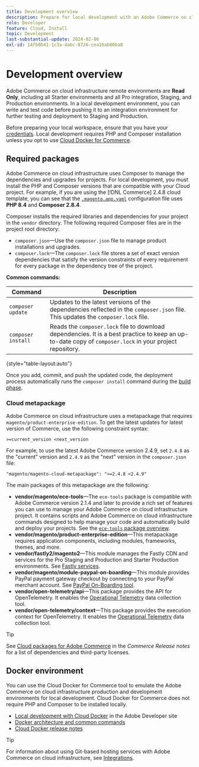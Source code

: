 ```yaml
---
title: Development overview
description: Prepare for local development with an Adobe Commerce on cloud infrastructure project.
role: Developer
feature: Cloud, Install
topic: Development
last-substantial-update: 2024-02-06
exl-id: 14fb0b41-1c3a-4abc-8726-cea16ab00ba8
---
```

# Development overview

Adobe Commerce on cloud infrastructure remote environments are **Read Only**, including all Starter environments and all Pro integration, Staging, and Production environments. In a local development environment, you can write and test code before pushing it to an integration environment for further testing and deployment to Staging and Production.

Before preparing your local workspace, ensure that you have your [credentials](../../get-started/prepare-workspace.md). Local development requires PHP and Composer installation unless you opt to use [Cloud Docker for Commerce](#docker-environment).

## Required packages

Adobe Commerce on cloud infrastructure uses Composer to manage the dependencies and upgrades for projects. For local development, you must install the PHP and Composer versions that are compatible with your Cloud project. For example, if you are using the [!DNL Commerce] 2.4.8 cloud template, you can see that the [`.magento.app.yaml`](https://github.com/magento/magento-cloud/blob/2.4.8/.magento.app.yaml) configuration file uses **PHP 8.4** and **Composer 2.8.4**.

Composer installs the required libraries and dependencies for your project in the `vendor` directory. The following required Composer files are in the project root directory:

- `composer.json`—Use the `composer.json` file to manage product installations and upgrades.
- `composer.lock`—The `composer.lock` file stores a set of exact version dependencies that satisfy the version constraints of every requirement for every package in the dependency tree of the project.

**Common commands:**

| Command            | Description                                                                                                                                              |
|--------------------|----------------------------------------------------------------------------------------------------------------------------------------------------------|
| `composer update`  | Updates to the latest versions of the dependencies reflected in the `composer.json` file. This updates the `composer.lock` file.                         |
| `composer install` | Reads the `composer.lock` file to download dependencies. It is a best practice to keep an up-to-date copy of `composer.lock` in your project repository. |

{style="table-layout:auto"}

Once you add, commit, and push the updated code, the deployment process automatically runs the `composer install` command during the [build phase](../deploy/process.md#build-phase-build-phase).

### Cloud metapackage

Adobe Commerce on cloud infrastructure uses a metapackage that requires `magento/product-enterprise-edition`. To get the latest updates for latest version of Commerce, use the following constraint syntax:

```text
>=current_version <next_version
```

For example, to use the latest Adobe Commerce version 2.4.9, set `2.4.8` as the "current" version and `2.4.9` as the "next" version in the `composer.json` file:

```text
"magento/magento-cloud-metapackage": ">=2.4.8 <2.4.9"
```

The main packages of this metapackage are the following:

- **vendor/magento/ece-tools**—The `ece-tools` package is compatible with Adobe Commerce version 2.1.4 and later to provide a rich set of features you can use to manage your Adobe Commerce on cloud infrastructure project. It contains scripts and Adobe Commerce on cloud infrastructure commands designed to help manage your code and automatically build and deploy your projects. See the [`ece-tools` package overview](../dev-tools/package-overview.md).
- **vendor/magento/product-enterprise-edition**—This metapackage requires application components, including modules, frameworks, themes, and more.
- **vendor/fastly2/magento2**—This module manages the Fastly CDN and services for the Pro Staging and Production and Starter Production environments. See [Fastly services](/help/cloud-guide/cdn/fastly.md#fastly-cdn-module-for-magento-2).
- **vendor/magento/module-paypal-on-boarding**—This module provides PayPal payment gateway checkout by connecting to your PayPal merchant account. See [PayPal On-Boarding tool](../store/paypal.md).
- **vendor/open-telemetry/api**—This package provides the API for OpenTelemetry. It enables the [Operational Telemetry](../monitor/operational-telemetry.md) data collection tool.
- **vendor/open-telemetry/context**—This package provides the execution context for OpenTelemetry. It enables the [Operational Telemetry](../monitor/operational-telemetry.md) data collection tool.

>[!TIP]
>
>See [Cloud packages for Adobe Commerce](/help/cloud-guide/release-notes/cloud-packages.md) in the _Commerce Release notes_ for a list of dependencies and third-party licenses.

## Docker environment

You can use the Cloud Docker for Commerce tool to emulate the Adobe Commerce on cloud infrastructure production and development environments for local development. Cloud Docker for Commerce does not require PHP and Composer to be installed locally.

- [Local development with Cloud Docker](https://developer.adobe.com/commerce/cloud-tools/docker/setup/) in the Adobe Developer site
- [Docker architecture and common commands](../dev-tools/cloud-docker.md)
- [Cloud Docker release notes](../release-notes/cloud-docker.md)

>[!TIP]
>
>For information about using Git-based hosting services with Adobe Commerce on cloud infrastructure, see [Integrations](../integrations/overview.md).
